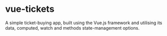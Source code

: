 # vue-tickets
A simple ticket-buying app, built using the Vue.js framework and utilising its data, computed, watch and methods state-management options.
